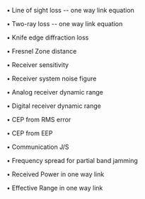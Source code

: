 •	Line of sight loss -- one way link equation

•	Two-ray loss -- one way link equation

•	Knife edge diffraction loss

•	Fresnel Zone distance

•	Receiver sensitivity

•	Receiver system noise figure

•	Analog receiver dynamic range

•	Digital receiver dynamic range

•	CEP from RMS error

•	CEP from EEP

•	Communication J/S

•	Frequency spread for partial band jamming

•	Received Power in one way link

•	Effective Range in one way link
